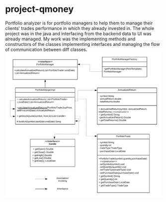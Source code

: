 # project-qmoney
Portfolio analyzer is for portfolio managers to help them to manage their clients' trades performance in which they already invested in. The whole project was in the java and interfacing from the backend data to UI was already managed. My work was the implementing methods and constructors of the classes implementing interfaces and managing the flow of communication between diff classes.
![](qmoney.png)
